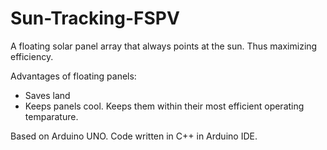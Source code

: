 # Sun-Tracking-FSPV
A floating solar panel array that always points at the sun. Thus maximizing efficiency. 

Advantages of floating panels:
- Saves land
- Keeps panels cool. Keeps them within their most efficient operating temparature.

Based on Arduino UNO.
Code written in C++ in Arduino IDE. 

